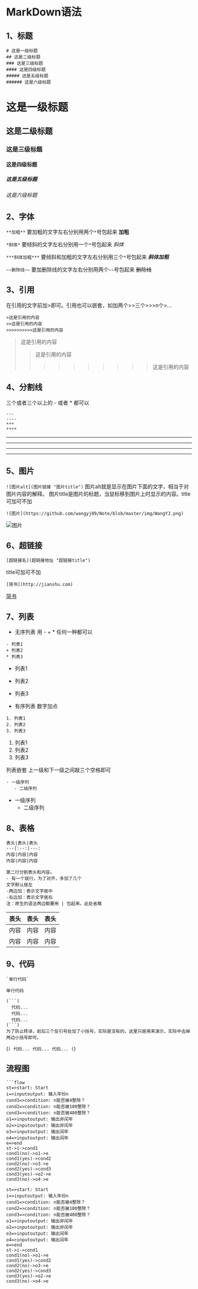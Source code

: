# MarkDown语法

## 1、标题

```
# 这是一级标题
## 这是二级标题
### 这是三级标题
#### 这是四级标题
##### 这是五级标题
###### 这是六级标题
```
# 这是一级标题
## 这是二级标题
### 这是三级标题
#### 这是四级标题
##### 这是五级标题
###### 这是六级标题


## 2、字体
`**加粗**`
要加粗的文字左右分别用两个`*`号包起来
**加粗**

`*斜体*`
要倾斜的文字左右分别用一个`*`号包起来
*斜体*

`***斜体加粗***`
要倾斜和加粗的文字左右分别用三个`*`号包起来
***斜体加粗***

`~~删除线~~`
要加删除线的文字左右分别用两个`~~`号包起来
~~删除线~~


## 3、引用
在引用的文字前加>即可。引用也可以嵌套，如加两个>>三个>>>n个>...
```
>这是引用的内容
>>这是引用的内容
>>>>>>>>>>这是引用的内容
```
>这是引用的内容
>>这是引用的内容
>>>>>>>>>>这是引用的内容


## 4、分割线
三个或者三个以上的 - 或者 * 都可以
```
---
----
***
****
```
---
----
***
****


## 5、图片
`![图片alt](图片链接 "图片title")`
图片alt就是显示在图片下面的文字，相当于对图片内容的解释。
图片title是图片的标题，当鼠标移到图片上时显示的内容。title可加可不加
```
![图片](https://github.com/wangyj09/Note/blob/master/img/WangYJ.png)
```
![图片](https://github.com/wangyj09/Note/blob/master/img/WangYJ.png)


## 6、超链接
`[超链接名](超链接地址 "超链接title")`

title可加可不加
```
[简书](http://jianshu.com)
```
[简书](http://jianshu.com)


## 7、列表
* 无序列表 用 - + * 任何一种都可以
```
- 列表1
+ 列表2
* 列表3
```
- 列表1
+ 列表2
* 列表3

* 有序列表 数字加点
```
1. 列表1
2. 列表2
3. 列表3
```
1. 列表1
2. 列表2
3. 列表3

列表嵌套
上一级和下一级之间敲三个空格即可
```
- 一级序列
   - 二级序列
```
- 一级序列
   - 二级序列


## 8、表格
```
表头|表头|表头
---|:--:|---:
内容|内容|内容
内容|内容|内容

第二行分割表头和内容。
- 有一个就行，为了对齐，多加了几个
文字默认居左
-两边加：表示文字居中
-右边加：表示文字居右
注：原生的语法两边都要用 | 包起来。此处省略
```
表头|表头|表头
---|:--:|---:
内容|内容|内容
内容|内容|内容


## 9、代码

```
`单行代码`
```
`单行代码`

```
(```)
  代码...
  代码...
  代码...
(```)
为了防止转译，前后三个反引号处加了小括号，实际是没有的。这里只是用来演示，实际中去掉两边小括号即可。
```
(```)
  代码...
  代码...
  代码...
(```)

## 流程图

```
```flow
st=>start: Start
i=>inputoutput: 输入年份n
cond1=>condition: n能否被4整除？
cond2=>condition: n能否被100整除？
cond3=>condition: n能否被400整除？
o1=>inputoutput: 输出非闰年
o2=>inputoutput: 输出非闰年
o3=>inputoutput: 输出闰年
o4=>inputoutput: 输出闰年
e=>end
st->i->cond1
cond1(no)->o1->e
cond1(yes)->cond2
cond2(no)->o3->e
cond2(yes)->cond3
cond3(yes)->o2->e
cond3(no)->o4->e
```


```flow
st=>start: Start
i=>inputoutput: 输入年份n
cond1=>condition: n能否被4整除？
cond2=>condition: n能否被100整除？
cond3=>condition: n能否被400整除？
o1=>inputoutput: 输出非闰年
o2=>inputoutput: 输出非闰年
o3=>inputoutput: 输出闰年
o4=>inputoutput: 输出闰年
e=>end
st->i->cond1
cond1(no)->o1->e
cond1(yes)->cond2
cond2(no)->o3->e
cond2(yes)->cond3
cond3(yes)->o2->e
cond3(no)->o4->e
```
